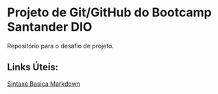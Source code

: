 # Projeto de Git/GitHub do Bootcamp Santander DIO
Repositório para o desafio de projeto.


## Links Úteis:
[Sintaxe Basica Markdown](https://www.markdownguide.org/basic-syntax/)
